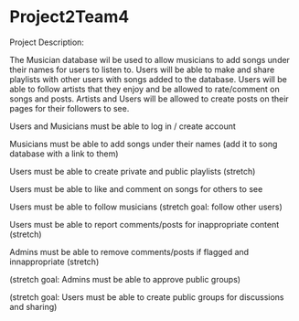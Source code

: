 # Project2Team4

Project Description: 

The Musician database wil be used to allow musicians to add songs under their names for users to listen to. Users will be able to make and share playlists with other users with songs added to the database. Users will be able to follow artists that they enjoy and be allowed to rate/comment on songs and posts. Artists and Users will be allowed to create posts on their pages for their followers to see.

Users and Musicians must be able to log in / create account

Musicians must be able to add songs under their names (add it to song database with a link to them)

Users must be able to create private and public playlists (stretch)

Users must be able to like and comment on songs for others to see

Users must be able to follow musicians (stretch goal: follow other users)

Users must be able to report comments/posts for inappropriate content (stretch)

Admins must be able to remove comments/posts if flagged and innappropriate (stretch)

(stretch goal: Admins must be able to approve public groups)

(stretch goal: Users must be able to create public groups for discussions and sharing)
